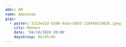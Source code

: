 ```yaml
---
abbr: AM
name: Amazonas
gigs:
  - poster: 531ded1d-b398-4a5a-b85d-21844051903b.jpeg
    city: Manaus
    date: '04/10/2024 20:00'
    daysGroup: 04/05/06
---
```


